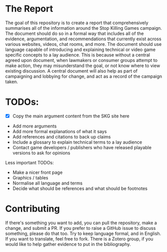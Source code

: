 # The Report
The goal of this repository is to create a report that comprehensively summarises all of the information around the Stop Killing Games campaign.
The document should do so in a formal way that includes all of the evidence, argumentation, and recommendations that currently exist across various websites, videos, chat rooms, and more.
The document should use language capable of  introducing and explaining technical or video game specific concepts to a lay audience.
This is because without a central agreed upon document, when lawmakers or consumer groups attempt to make action, they may misunderstand the goal, or not know where to view existing discussion.
A central document will also help as part of campaigning and lobbying for change, and act as a record of the campaign taken.

# TODOs:
- [x] Copy the main argument content from the SKG site here
* Add more arguments
* Add more formal explanations of what it says
* Add references and citations to back up claims
* Include a glossary to explain technical terms to a lay audience
* Contact game developers / publishers who have released playable versions to ask for opinions

Less important TODOs:
* Make a nicer front page
* Graphics / tables
* Normalise all language and terms
* Decide what should be references and what should be footnotes

# Contributing
If there's something you want to add, you can pull the repository, make a change, and submit a PR.
If you prefer to raise a GitHub issue to discuss something, please do that too.
Try to keep language formal, and in English.
If you want to translate, feel free to fork.
There is a Zotero group, if you would like to help gather evidence to put in the bibliography.
